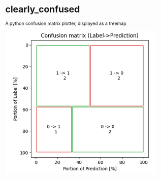 # clearly_confused
A python confusion matrix plotter, displayed as a treemap

![alt text](https://github.com/shemla/clearly_confused/blob/main/assets/binary_label.PNG?raw=true)


